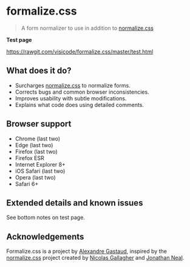 # formalize.css

> A form normalizer to use in addition to [normalize.css](https://github.com/necolas/normalize.css)

 

**Test page**

https://rawgit.com/visicode/formalize.css/master/test.html


## What does it do?

* Surcharges [normalize.css](https://github.com/necolas/normalize.css) to normalize forms.
* Corrects bugs and common browser inconsistencies.
* Improves usability with subtle modifications.
* Explains what code does using detailed comments.


## Browser support

* Chrome (last two)
* Edge (last two)
* Firefox (last two)
* Firefox ESR
* Internet Explorer 8+
* iOS Safari (last two)
* Opera (last two)
* Safari 6+


## Extended details and known issues

See bottom notes on test page.


## Acknowledgements

Formalize.css is a project by [Alexandre Gastaud](https://github.com/visicode), inspired by the [normalize.css](https://github.com/necolas/normalize.css) project created by [Nicolas Gallagher](https://github.com/necolas) and [Jonathan Neal](https://github.com/jonathantneal).
